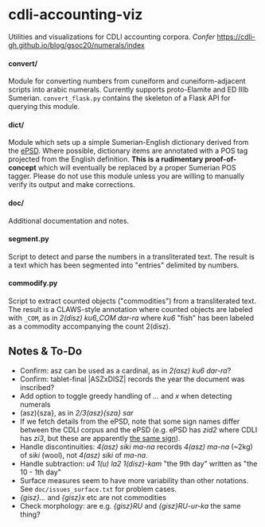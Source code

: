# cdli-accounting-viz
Utilities and visualizations for CDLI accounting corpora. *Confer* https://cdli-gh.github.io/blog/gsoc20/numerals/index

#### convert/
Module for converting numbers from cuneiform and cuneiform-adjacent scripts into arabic numerals. Currently supports proto-Elamite and ED IIIb Sumerian. `convert_flask.py` contains the skeleton of a Flask API for querying this module.

#### dict/
Module which sets up a simple Sumerian-English dictionary derived from the [ePSD](http://psd.museum.upenn.edu/nepsd-frame.html). Where possible, dictionary items are annotated with a POS tag projected from the English definition. **This is a rudimentary proof-of-concept** which will eventually be replaced by a proper Sumerian POS tagger. Please do not use this module unless you are willing to manually verify its output and make corrections.

#### doc/
Additional documentation and notes.

#### segment.py
Script to detect and parse the numbers in a transliterated text. The result is a text which has been segmented into "entries" delimited by numbers. 

#### commodify.py
Script to extract counted objects ("commodities") from a transliterated text. The result is a CLAWS-style annotation where counted objects are labeled with `_COM`, as in *2(disz) ku6\_COM dar-ra* where *ku6* "fish" has been labeled as a commodity accompanying the count 2(disz).


## Notes & To-Do
- Confirm: asz can be used as a cardinal, as in *2(asz) ku6 dar-ra*?
- Confirm: tablet-final \|ASZxDISZ\| records the year the document was inscribed?
- Add option to toggle greedy handling of *...* and *x* when detecting numerals
- (asz){sza}, as in *2/3(asz){sza} sar* 
- If we fetch details from the ePSD, note that some sign names differ between the CDLI corpus and the ePSD (e.g. ePSD has *zid2* where CDLI has *zi3*, but these are apparently [the same sign](http://etcsl.orinst.ox.ac.uk/edition2/signlist.php)).
- Handle discontinuities: *4(asz) siki ma-na* records *4(asz) ma-na* (~2kg) of *siki* (wool), not *4(asz) siki* of *ma-na*.
- Handle subtraction: *u4 1(u) la2 1(disz)-kam* "the 9th day" written as "the 10 - 1th day"
- Surface measures seem to have more variability than other notations. See `doc/issues_surface.txt` for problem cases.
- *{gisz}...* and *{gisz}x* etc are not commodities
- Check morphology: are e.g. *{gisz}RU* and *{gisz}RU-ur-ka* the same thing?
